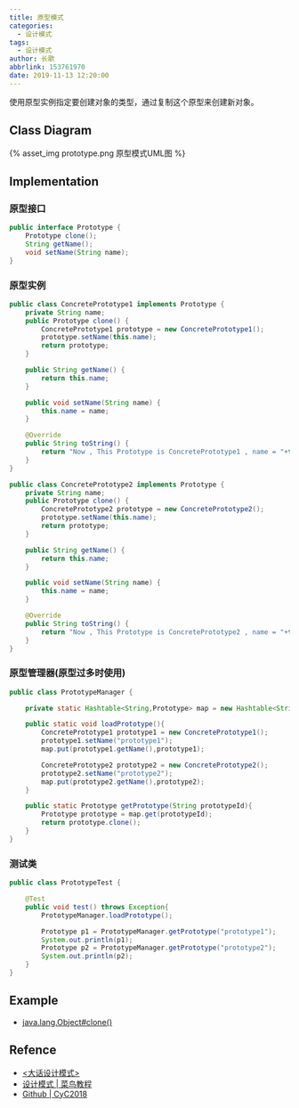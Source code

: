 ```yaml
---
title: 原型模式
categories:
  - 设计模式
tags:
  - 设计模式
author: 长歌
abbrlink: 153761970
date: 2019-11-13 12:20:00
---
```


使用原型实例指定要创建对象的类型，通过复制这个原型来创建新对象。
<!-- More -->

## Class Diagram
{% asset_img prototype.png 原型模式UML图 %}

## Implementation
### 原型接口
```java
public interface Prototype {
    Prototype clone();
    String getName();
    void setName(String name);
}
```

### 原型实例
```java
public class ConcretePrototype1 implements Prototype {
    private String name;
    public Prototype clone() {
        ConcretePrototype1 prototype = new ConcretePrototype1();
        prototype.setName(this.name);
        return prototype;
    }

    public String getName() {
        return this.name;
    }

    public void setName(String name) {
        this.name = name;
    }

    @Override
    public String toString() {
        return "Now , This Prototype is ConcretePrototype1 , name = "+this.name;
    }
}

public class ConcretePrototype2 implements Prototype {
    private String name;
    public Prototype clone() {
        ConcretePrototype2 prototype = new ConcretePrototype2();
        prototype.setName(this.name);
        return prototype;
    }

    public String getName() {
        return this.name;
    }

    public void setName(String name) {
        this.name = name;
    }

    @Override
    public String toString() {
        return "Now , This Prototype is ConcretePrototype2 , name = "+this.name;
    }
}
```

### 原型管理器(原型过多时使用)
```java
public class PrototypeManager {

    private static Hashtable<String,Prototype> map = new Hashtable<String, Prototype>();

    public static void loadPrototype(){
        ConcretePrototype1 prototype1 = new ConcretePrototype1();
        prototype1.setName("prototype1");
        map.put(prototype1.getName(),prototype1);

        ConcretePrototype2 prototype2 = new ConcretePrototype2();
        prototype2.setName("prototype2");
        map.put(prototype2.getName(),prototype2);
    }

    public static Prototype getPrototype(String prototypeId){
        Prototype prototype = map.get(prototypeId);
        return prototype.clone();
    }
}
```

### 测试类
```java
public class PrototypeTest {

    @Test
    public void test() throws Exception{
        PrototypeManager.loadPrototype();

        Prototype p1 = PrototypeManager.getPrototype("prototype1");
        System.out.println(p1);
        Prototype p2 = PrototypeManager.getPrototype("prototype2");
        System.out.println(p2);
    }
}
```

## Example
- [java.lang.Object#clone()](http://docs.oracle.com/javase/8/docs/api/java/lang/Object.html#clone%28%29)


## Refence
- [<大话设计模式>](https://book.douban.com/subject/2334288/)
- [设计模式 | 菜鸟教程](https://www.runoob.com/design-pattern/design-pattern-tutorial.html)
- [Github | CyC2018](https://github.com/CyC2018/CS-Notes/blob/master/notes/%E8%AE%BE%E8%AE%A1%E6%A8%A1%E5%BC%8F%20-%20%E7%9B%AE%E5%BD%95.md)